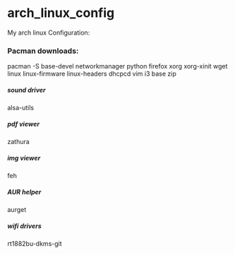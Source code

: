 # arch_linux_config

My arch linux Configuration:

### Pacman downloads:

pacman -S base-devel networkmanager python firefox xorg xorg-xinit wget linux linux-firmware linux-headers dhcpcd vim i3 base zip 

##### sound driver
alsa-utils 

##### pdf viewer
zathura

##### img viewer 
feh

##### AUR helper
aurget

##### wifi drivers
rt1882bu-dkms-git 

